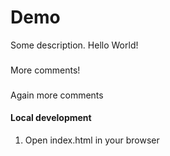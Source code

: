 # Demo

Some description.
Hello World!

###

More comments! 

###
Again more comments 

#### Local development

1. Open index.html in your browser
